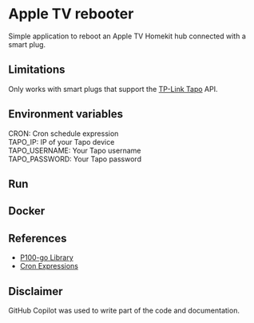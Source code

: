 
# Apple TV rebooter

Simple application to reboot an Apple TV Homekit hub connected with a smart plug.

## Limitations

Only works with smart plugs that support the [TP-Link Tapo](https://www.tapo.com/) API.

## Environment variables

CRON: Cron schedule expression\
TAPO_IP: IP of your Tapo device\
TAPO_USERNAME: Your Tapo username\
TAPO_PASSWORD: Your Tapo password

## Run
    
## Docker

## References

 * [P100-go Library](https://github.com/artemvang/p100-go)
 * [Cron Expressions](https://crontab.guru/every-day-at-2am)

## Disclaimer

GitHub Copilot was used to write part of the code and documentation.
